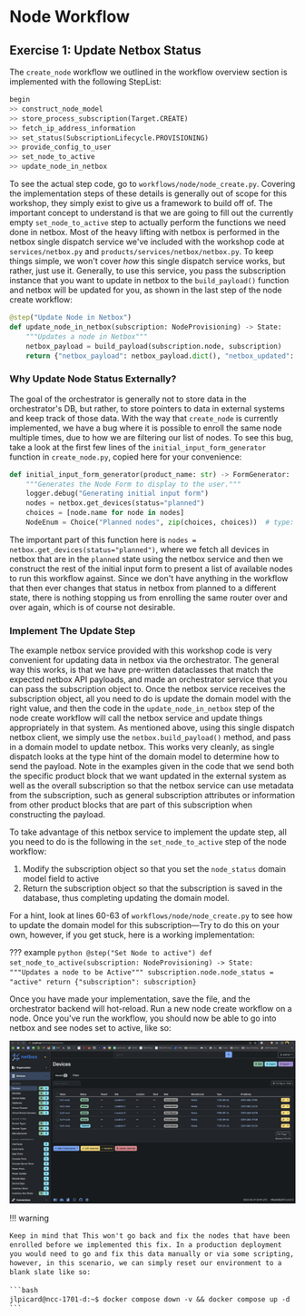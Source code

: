 # Node Workflow

## Exercise 1: Update Netbox Status

The `create_node` workflow we outlined in the workflow overview section is implemented with the following StepList:

```python
begin
>> construct_node_model
>> store_process_subscription(Target.CREATE)
>> fetch_ip_address_information
>> set_status(SubscriptionLifecycle.PROVISIONING)
>> provide_config_to_user
>> set_node_to_active
>> update_node_in_netbox
```

To see the actual step code, go to `workflows/node/node_create.py`. Covering the implementation steps of these details is generally out of scope for this workshop, they simply exist to give us a framework to build off of. The important concept to understand is that we are going to fill out the currently empty `set_node_to_active` step to actually perform the functions we need done in netbox. Most of the heavy lifting with netbox is performed in the netbox single dispatch service we've included with the workshop code at `services/netbox.py` and `products/services/netbox/netbox.py`. To keep things simple, we won't cover _how_ this single dispatch service works, but rather, just use it. Generally, to use this service, you pass the subscription instance that you want to update in netbox to the `build_payload()` function and netbox will be updated for you, as shown in the last step of the node create workflow:

```python
@step("Update Node in Netbox")
def update_node_in_netbox(subscription: NodeProvisioning) -> State:
    """Updates a node in Netbox"""
    netbox_payload = build_payload(subscription.node, subscription)
    return {"netbox_payload": netbox_payload.dict(), "netbox_updated": netbox.update(netbox_payload)}

```

### Why Update Node Status Externally?

The goal of the orchestrator is generally not to store data in the orchestrator's DB, but rather, to store pointers to data in external systems and keep track of those data. With the way that `create_node` is currently implemented, we have a bug where it is possible to enroll the same node multiple times, due to how we are filtering our list of nodes. To see this bug, take a look at the first few lines of the `initial_input_form_generator` function in `create_node.py`, copied here for your convenience:

```python
def initial_input_form_generator(product_name: str) -> FormGenerator:
    """Generates the Node Form to display to the user."""
    logger.debug("Generating initial input form")
    nodes = netbox.get_devices(status="planned")
    choices = [node.name for node in nodes]
    NodeEnum = Choice("Planned nodes", zip(choices, choices))  # type: ignore
```

The important part of this function here is `nodes = netbox.get_devices(status="planned")`, where we fetch all devices in netbox that are in the `planned` state using the netbox service and then we construct the rest of the initial input form to present a list of available nodes to run this workflow against. Since we don't have anything in the workflow that then ever changes that status in netbox from planned to a different state, there is nothing stopping us from enrolling the same router over and over again, which is of course not desirable.

### Implement The Update Step

The example netbox service provided with this workshop code is very convenient for updating data in netbox via the orchestrator. The general way this works, is that we have pre-written dataclasses that match the expected netbox API payloads, and made an orchestrator service that you can pass the subscription object to. Once the netbox service receives the subscription object, all you need to do is update the domain model with the right value, and then the code in the `update_node_in_netbox` step of the node create workflow will call the netbox service and update things appropriately in that system. As mentioned above, using this single dispatch netbox client, we simply use the `netbox.build_payload()` method, and pass in a domain model to update netbox. This works very cleanly, as single dispatch looks at the type hint of the domain model to determine how to send the payload. Note in the examples given in the code that we send both the specific product block that we want updated in the external system as well as the overall subscription so that the netbox service can use metadata from the subscription, such as general subscription attributes or information from other product blocks that are part of this subscription when constructing the payload.

To take advantage of this netbox service to implement the update step, all you need to do is the following in the `set_node_to_active` step of the node workflow:

1. Modify the subscription object so that you set the `node_status` domain model field to active
2. Return the subscription object so that the subscription is saved in the database, thus completing updating the domain model.

For a hint, look at lines 60-63 of `workflows/node/node_create.py` to see how to update the domain model for this subscription—Try to do this on your own, however, if you get stuck, here is a working implementation:

??? example
    ```python
    @step("Set Node to active")
    def set_node_to_active(subscription: NodeProvisioning) -> State:
        """Updates a node to be Active"""
        subscription.node.node_status = "active"
        return {"subscription": subscription}
    ```

Once you have made your implementation, save the file, and the orchestrator backend will hot-reload. Run a new node create workflow on a node. Once you've run the workflow, you should now be able to go into netbox and see nodes set to active, like so:

![Netbox Active Devices](../images/netbox_devices_active.png "Netbox Active Devices")

!!! warning

    Keep in mind that This won't go back and fix the nodes that have been enrolled before we implemented this fix. In a production deployment you would need to go and fix this data manually or via some scripting, however, in this scenario, we can simply reset our environment to a blank slate like so:

    ```bash
    jlpicard@ncc-1701-d:~$ docker compose down -v && docker compose up -d
    ```
